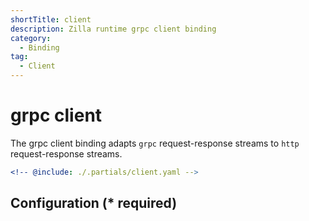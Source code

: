 ```yaml
---
shortTitle: client
description: Zilla runtime grpc client binding
category:
  - Binding
tag:
  - Client
---
```


# grpc client

The grpc client binding adapts `grpc` request-response streams to `http` request-response streams.

```yaml
<!-- @include: ./.partials/client.yaml -->
```

## Configuration (\* required)

<!-- @include: ../.partials/exit.md -->
<!-- @include: ./.partials/routes.md -->
<!-- @include: ../.partials/telemetry-grpc.md -->
